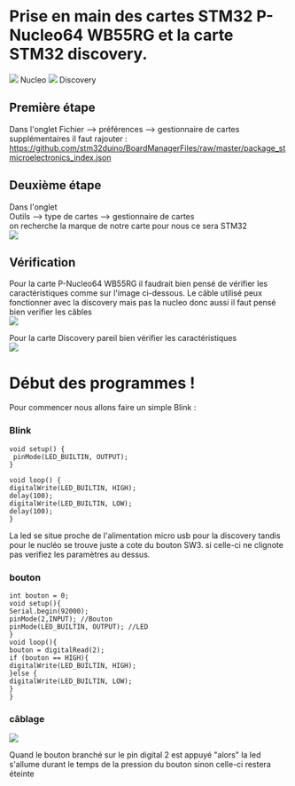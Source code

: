 # Prise en main des cartes STM32 P-Nucleo64 WB55RG et la carte STM32 discovery.
![](https://i.imgur.com/vZxhNgBm.jpg) Nucleo 
![](https://i.imgur.com/joGtdJhm.jpg) Discovery 
## Première étape

Dans l'onglet Fichier --> préférences --> gestionnaire de cartes supplémentaires il faut rajouter :
https://github.com/stm32duino/BoardManagerFiles/raw/master/package_stmicroelectronics_index.json 

## Deuxième étape 
 
Dans l'onglet <br> Outils --> type de cartes --> gestionnaire de cartes <br> on recherche la marque de notre carte pour nous ce sera STM32 <br> 
![](https://i.imgur.com/4xAasgC.jpg) <br>

## Vérification 

Pour la carte P-Nucleo64 WB55RG il faudrait bien pensé de vérifier les caractéristiques comme sur l'image ci-dessous. Le câble utilisé peux fonctionner avec la discovery mais pas la nucleo donc aussi il faut pensé bien verifier les câbles <br>
![](https://i.imgur.com/vFOXm7b.png) <br>

Pour la carte Discovery pareil bien vérifier les caractéristiques <br>
![](https://i.imgur.com/SPAwQ02.png)

# Début des programmes ! 
Pour commencer nous allons faire un simple Blink : 
### Blink
    void setup() {
     pinMode(LED_BUILTIN, OUTPUT);
    }   

    void loop() {
    digitalWrite(LED_BUILTIN, HIGH);   
    delay(100);                       
    digitalWrite(LED_BUILTIN, LOW);    
    delay(100);                       
    }
La led se situe proche de l'alimentation micro usb pour la discovery tandis pour le nucléo se trouve juste a cote du bouton SW3. si celle-ci ne clignote pas verifiez les paramètres au dessus.
### bouton 
    int bouton = 0; 
    void setup(){
    Serial.begin(92000);
    pinMode(2,INPUT); //Bouton
    pinMode(LED_BUILTIN, OUTPUT); //LED
    }
    void loop(){
    bouton = digitalRead(2);
    if (bouton == HIGH){
    digitalWrite(LED_BUILTIN, HIGH);  
    }else {
    digitalWrite(LED_BUILTIN, LOW);
    }
    }
### câblage
![](https://i.imgur.com/lIrhpUXm.jpg) <br>

Quand le bouton branché sur le pin digital 2 est appuyé "alors" la led s'allume durant le temps de la pression du bouton sinon celle-ci restera éteinte 